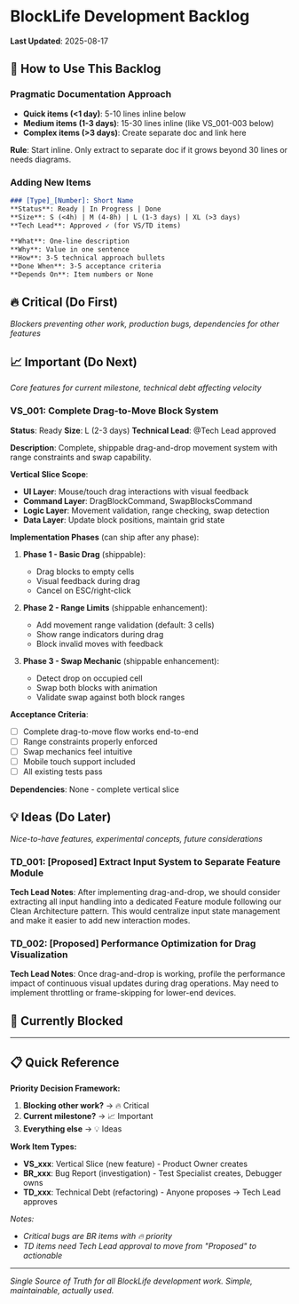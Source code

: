 # BlockLife Development Backlog

**Last Updated**: 2025-08-17

## 📖 How to Use This Backlog

### Pragmatic Documentation Approach
- **Quick items (<1 day)**: 5-10 lines inline below
- **Medium items (1-3 days)**: 15-30 lines inline (like VS_001-003 below)
- **Complex items (>3 days)**: Create separate doc and link here

**Rule**: Start inline. Only extract to separate doc if it grows beyond 30 lines or needs diagrams.

### Adding New Items
```markdown
### [Type]_[Number]: Short Name
**Status**: Ready | In Progress | Done
**Size**: S (<4h) | M (4-8h) | L (1-3 days) | XL (>3 days)
**Tech Lead**: Approved ✓ (for VS/TD items)

**What**: One-line description
**Why**: Value in one sentence  
**How**: 3-5 technical approach bullets
**Done When**: 3-5 acceptance criteria
**Depends On**: Item numbers or None
```

## 🔥 Critical (Do First)
*Blockers preventing other work, production bugs, dependencies for other features*


## 📈 Important (Do Next)  
*Core features for current milestone, technical debt affecting velocity*

### VS_001: Complete Drag-to-Move Block System
**Status**: Ready
**Size**: L (2-3 days)
**Technical Lead**: @Tech Lead approved

**Description**: Complete, shippable drag-and-drop movement system with range constraints and swap capability.

**Vertical Slice Scope**:
- **UI Layer**: Mouse/touch drag interactions with visual feedback
- **Command Layer**: DragBlockCommand, SwapBlocksCommand
- **Logic Layer**: Movement validation, range checking, swap detection
- **Data Layer**: Update block positions, maintain grid state

**Implementation Phases** (can ship after any phase):
1. **Phase 1 - Basic Drag** (shippable):
   - Drag blocks to empty cells
   - Visual feedback during drag
   - Cancel on ESC/right-click
   
2. **Phase 2 - Range Limits** (shippable enhancement):
   - Add movement range validation (default: 3 cells)
   - Show range indicators during drag
   - Block invalid moves with feedback
   
3. **Phase 3 - Swap Mechanic** (shippable enhancement):
   - Detect drop on occupied cell
   - Swap both blocks with animation
   - Validate swap against both block ranges

**Acceptance Criteria**:
- [ ] Complete drag-to-move flow works end-to-end
- [ ] Range constraints properly enforced
- [ ] Swap mechanics feel intuitive
- [ ] Mobile touch support included
- [ ] All existing tests pass

**Dependencies**: None - complete vertical slice


## 💡 Ideas (Do Later)
*Nice-to-have features, experimental concepts, future considerations*

### TD_001: [Proposed] Extract Input System to Separate Feature Module
**Tech Lead Notes**: After implementing drag-and-drop, we should consider extracting all input handling into a dedicated Feature module following our Clean Architecture pattern. This would centralize input state management and make it easier to add new interaction modes.

### TD_002: [Proposed] Performance Optimization for Drag Visualization
**Tech Lead Notes**: Once drag-and-drop is working, profile the performance impact of continuous visual updates during drag operations. May need to implement throttling or frame-skipping for lower-end devices.


## 🚧 Currently Blocked

---

## 📋 Quick Reference

**Priority Decision Framework:**
1. **Blocking other work?** → 🔥 Critical
2. **Current milestone?** → 📈 Important  
3. **Everything else** → 💡 Ideas

**Work Item Types:**
- **VS_xxx**: Vertical Slice (new feature) - Product Owner creates
- **BR_xxx**: Bug Report (investigation) - Test Specialist creates, Debugger owns
- **TD_xxx**: Technical Debt (refactoring) - Anyone proposes → Tech Lead approves

*Notes:*
- *Critical bugs are BR items with 🔥 priority*
- *TD items need Tech Lead approval to move from "Proposed" to actionable*

---
*Single Source of Truth for all BlockLife development work. Simple, maintainable, actually used.*